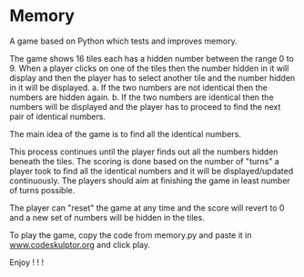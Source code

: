 # Memory
A game based on Python which tests and improves memory.

The game shows 16 tiles each has a hidden number between the range 0 to 9. When a player clicks on one of the tiles then the number hidden in it will display and then the player has to select another tile and the number hidden in it will be displayed. 
  a. If the two numbers are not identical then the numbers are hidden again. 
  b. If the two numbers are identical then the numbers will be displayed and the player has to proceed to find the next pair of      identical numbers. 
  
The main idea of the game is to find all the identical numbers.

This process continues until the player finds out all the numbers hidden beneath the tiles. The scoring is done based on the number of "turns" a player took to find all the identical numbers and it will be displayed/updated continuously. The players should aim at finishing the game in least number of turns possible.

The player can "reset" the game at any time and the score will revert to 0 and a new set of numbers will be hidden in the tiles.

To play the game, copy the code from memory.py and paste it in www.codeskulptor.org and click play.

Enjoy ! ! !
